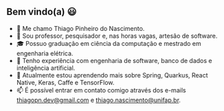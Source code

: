 ## Bem vindo(a) 😃
- 👋 Me chamo Thiago Pinheiro do Nascimento.
- 💬 Sou professor, pesquisador e, nas horas vagas, artesão de software.
- 🎓 Possuo graduação em ciência da computação e mestrado em engenharia elétrica.
- 👀 Tenho experiência com engenharia de software, banco de dados e inteligência artificial.
- 🌱 Atualmente estou aprendendo mais sobre Spring, Quarkus, React Native, Keras, Caffe e TensorFlow.
- 📫 É possível entrar em contato comigo através dos e-mails thiagopn.dev@gmail.com e thiago.nascimento@unifap.br.

<!---
thiagopn/thiagopn is a ✨ special ✨ repository because its `README.md` (this file) appears on your GitHub profile.
You can click the Preview link to take a look at your changes.
--->
